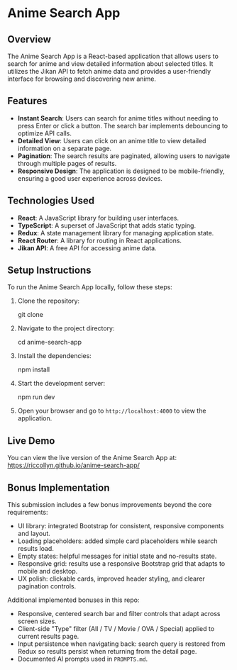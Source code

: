 # Anime Search App

## Overview

The Anime Search App is a React-based application that allows users to search for anime and view detailed information about selected titles. It utilizes the Jikan API to fetch anime data and provides a user-friendly interface for browsing and discovering new anime.

## Features

- **Instant Search**: Users can search for anime titles without needing to press Enter or click a button. The search bar implements debouncing to optimize API calls.
- **Detailed View**: Users can click on an anime title to view detailed information on a separate page.
- **Pagination**: The search results are paginated, allowing users to navigate through multiple pages of results.
- **Responsive Design**: The application is designed to be mobile-friendly, ensuring a good user experience across devices.

## Technologies Used

- **React**: A JavaScript library for building user interfaces.
- **TypeScript**: A superset of JavaScript that adds static typing.
- **Redux**: A state management library for managing application state.
- **React Router**: A library for routing in React applications.
- **Jikan API**: A free API for accessing anime data.

## Setup Instructions

To run the Anime Search App locally, follow these steps:

1. Clone the repository:
   
   git clone <repository-url>
   

2. Navigate to the project directory:
   
   cd anime-search-app
   

3. Install the dependencies:
   
   npm install
   

4. Start the development server:
   
   npm run dev
   

5. Open your browser and go to `http://localhost:4000` to view the application.


## Live Demo

You can view the live version of the Anime Search App at: https://riccollyn.github.io/anime-search-app/

## Bonus Implementation

This submission includes a few bonus improvements beyond the core requirements:

- UI library: integrated Bootstrap for consistent, responsive components and layout.
- Loading placeholders: added simple card placeholders while search results load.
- Empty states: helpful messages for initial state and no-results state.
- Responsive grid: results use a responsive Bootstrap grid that adapts to mobile and desktop.
- UX polish: clickable cards, improved header styling, and clearer pagination controls.

Additional implemented bonuses in this repo:

- Responsive, centered search bar and filter controls that adapt across screen sizes.
- Client-side "Type" filter (All / TV / Movie / OVA / Special) applied to current results page.
- Input persistence when navigating back: search query is restored from Redux so results persist when returning from the detail page.
- Documented AI prompts used in `PROMPTS.md`.
